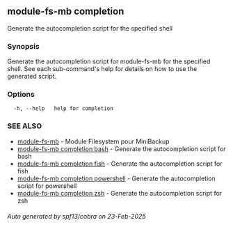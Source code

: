 ## module-fs-mb completion

Generate the autocompletion script for the specified shell

### Synopsis

Generate the autocompletion script for module-fs-mb for the specified shell.
See each sub-command's help for details on how to use the generated script.


### Options

```
  -h, --help   help for completion
```

### SEE ALSO

* [module-fs-mb](module-fs-mb.md)	 - Module Filesystem pour MiniBackup
* [module-fs-mb completion bash](module-fs-mb_completion_bash.md)	 - Generate the autocompletion script for bash
* [module-fs-mb completion fish](module-fs-mb_completion_fish.md)	 - Generate the autocompletion script for fish
* [module-fs-mb completion powershell](module-fs-mb_completion_powershell.md)	 - Generate the autocompletion script for powershell
* [module-fs-mb completion zsh](module-fs-mb_completion_zsh.md)	 - Generate the autocompletion script for zsh

###### Auto generated by spf13/cobra on 23-Feb-2025
